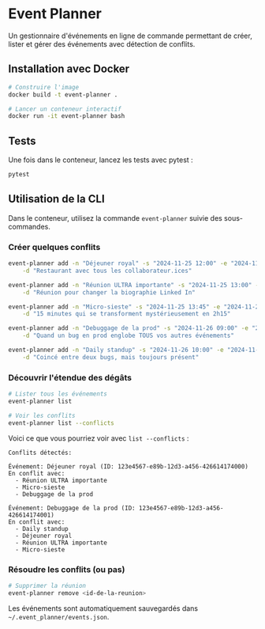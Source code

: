 # Event Planner

Un gestionnaire d'événements en ligne de commande permettant de créer, lister et gérer des événements avec détection de conflits.

## Installation avec Docker

```bash
# Construire l'image
docker build -t event-planner .

# Lancer un conteneur interactif
docker run -it event-planner bash
```

## Tests

Une fois dans le conteneur, lancez les tests avec pytest :

```bash
pytest
```

## Utilisation de la CLI

Dans le conteneur, utilisez la commande `event-planner` suivie des sous-commandes.

### Créer quelques conflits 

```bash
event-planner add -n "Déjeuner royal" -s "2024-11-25 12:00" -e "2024-11-25 14:00" \
    -d "Restaurant avec tous les collaborateur.ices"

event-planner add -n "Réunion ULTRA importante" -s "2024-11-25 13:00" -e "2024-11-25 14:30" \
    -d "Réunion pour changer la biographie Linked In"

event-planner add -n "Micro-sieste" -s "2024-11-25 13:45" -e "2024-11-25 16:00" \
    -d "15 minutes qui se transforment mystérieusement en 2h15"

event-planner add -n "Debuggage de la prod" -s "2024-11-26 09:00" -e "2024-11-26 19:00" \
    -d "Quand un bug en prod englobe TOUS vos autres événements"

event-planner add -n "Daily standup" -s "2024-11-26 10:00" -e "2024-11-26 10:15" \
    -d "Coincé entre deux bugs, mais toujours présent"
```

### Découvrir l'étendue des dégâts

```bash
# Lister tous les événements 
event-planner list

# Voir les conflits
event-planner list --conflicts
```

Voici ce que vous pourriez voir avec `list --conflicts` :

```
Conflits détectés:

Événement: Déjeuner royal (ID: 123e4567-e89b-12d3-a456-426614174000)
En conflit avec:
  - Réunion ULTRA importante
  - Micro-sieste
  - Debuggage de la prod

Événement: Debuggage de la prod (ID: 123e4567-e89b-12d3-a456-426614174001)
En conflit avec:
  - Daily standup
  - Déjeuner royal
  - Réunion ULTRA importante
  - Micro-sieste
```

### Résoudre les conflits (ou pas)

```bash
# Supprimer la réunion
event-planner remove <id-de-la-reunion>
```

Les événements sont automatiquement sauvegardés dans `~/.event_planner/events.json`.